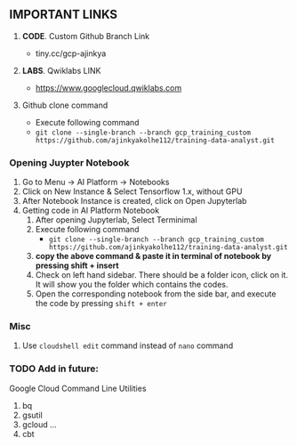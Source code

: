 ## IMPORTANT LINKS
1. **CODE**. Custom Github Branch Link
    - tiny.cc/gcp-ajinkya
2. **LABS**. Qwiklabs LINK
    - https://www.googlecloud.qwiklabs.com

3. Github clone command
    - Execute following command 
    - `git clone --single-branch --branch gcp_training_custom https://github.com/ajinkyakolhe112/training-data-analyst.git`

### Opening Juypter Notebook
1. Go to Menu -> AI Platform -> Notebooks
2. Click on New Instance & Select Tensorflow 1.x, without GPU
3. After Notebook Instance is created, click on Open Jupyterlab
4. Getting code in AI Platform Notebook
    1. After opening Jupyterlab, Select Terminimal 
    1. Execute following command 
        - `git clone --single-branch --branch gcp_training_custom https://github.com/ajinkyakolhe112/training-data-analyst.git`
    1. **copy the above command & paste it in terminal of notebook by pressing shift + insert**
    1. Check on left hand sidebar. There should be a folder icon, click on it. It will show you the folder which contains the codes. 
    1. Open the corresponding notebook from the side bar, and execute the code by pressing `shift + enter` 



### Misc
1. Use `cloudshell edit` command instead of `nano` command


### TODO Add in future: 
Google Cloud Command Line Utilities
1. bq
2. gsutil
3. gcloud ...
4. cbt